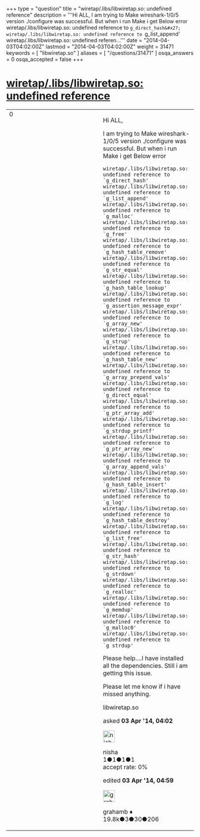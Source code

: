 +++
type = "question"
title = "wiretap/.libs/libwiretap.so: undefined reference"
description = '''Hi ALL, I am trying to Make wireshark-1/0/5 version ./configure was successful. But when i run Make i get Below error wiretap/.libs/libwiretap.so: undefined reference to `g_direct_hash&#x27; wiretap/.libs/libwiretap.so: undefined reference to `g_list_append&#x27; wiretap/.libs/libwiretap.so: undefined referen...'''
date = "2014-04-03T04:02:00Z"
lastmod = "2014-04-03T04:02:00Z"
weight = 31471
keywords = [ "libwiretap.so" ]
aliases = [ "/questions/31471" ]
osqa_answers = 0
osqa_accepted = false
+++

<div class="headNormal">

# [wiretap/.libs/libwiretap.so: undefined reference](/questions/31471/wiretaplibslibwiretapso-undefined-reference)

</div>

<div id="main-body">

<div id="askform">

<table id="question-table" style="width:100%;"><colgroup><col style="width: 50%" /><col style="width: 50%" /></colgroup><tbody><tr class="odd"><td style="width: 30px; vertical-align: top"><div class="vote-buttons"><span id="post-31471-upvote" class="ajax-command post-vote up" rel="nofollow" title="I like this post (click again to cancel)"> </span><div id="post-31471-score" class="post-score" title="current number of votes">0</div><span id="post-31471-downvote" class="ajax-command post-vote down" rel="nofollow" title="I dont like this post (click again to cancel)"> </span> <span id="favorite-mark" class="ajax-command favorite-mark" rel="nofollow" title="mark/unmark this question as favorite (click again to cancel)"> </span><div id="favorite-count" class="favorite-count"></div></div></td><td><div id="item-right"><div class="question-body"><p>Hi ALL,</p><p>I am trying to Make wireshark-1/0/5 version ./configure was successful. But when i run Make i get Below error</p><pre><code>wiretap/.libs/libwiretap.so: undefined reference to `g_direct_hash&#39;
wiretap/.libs/libwiretap.so: undefined reference to `g_list_append&#39;
wiretap/.libs/libwiretap.so: undefined reference to `g_malloc&#39;
wiretap/.libs/libwiretap.so: undefined reference to `g_free&#39;
wiretap/.libs/libwiretap.so: undefined reference to `g_hash_table_remove&#39;
wiretap/.libs/libwiretap.so: undefined reference to `g_str_equal&#39;
wiretap/.libs/libwiretap.so: undefined reference to `g_hash_table_lookup&#39;
wiretap/.libs/libwiretap.so: undefined reference to `g_assertion_message_expr&#39;
wiretap/.libs/libwiretap.so: undefined reference to `g_array_new&#39;
wiretap/.libs/libwiretap.so: undefined reference to `g_strup&#39;
wiretap/.libs/libwiretap.so: undefined reference to `g_hash_table_new&#39;
wiretap/.libs/libwiretap.so: undefined reference to `g_array_prepend_vals&#39;
wiretap/.libs/libwiretap.so: undefined reference to `g_direct_equal&#39;
wiretap/.libs/libwiretap.so: undefined reference to `g_ptr_array_add&#39;
wiretap/.libs/libwiretap.so: undefined reference to `g_strdup_printf&#39;
wiretap/.libs/libwiretap.so: undefined reference to `g_ptr_array_new&#39;
wiretap/.libs/libwiretap.so: undefined reference to `g_array_append_vals&#39;
wiretap/.libs/libwiretap.so: undefined reference to `g_hash_table_insert&#39;
wiretap/.libs/libwiretap.so: undefined reference to `g_log&#39;
wiretap/.libs/libwiretap.so: undefined reference to `g_hash_table_destroy&#39;
wiretap/.libs/libwiretap.so: undefined reference to `g_list_free&#39;
wiretap/.libs/libwiretap.so: undefined reference to `g_str_hash&#39;
wiretap/.libs/libwiretap.so: undefined reference to `g_strdown&#39;
wiretap/.libs/libwiretap.so: undefined reference to `g_realloc&#39;
wiretap/.libs/libwiretap.so: undefined reference to `g_memdup&#39;
wiretap/.libs/libwiretap.so: undefined reference to `g_malloc0&#39;
wiretap/.libs/libwiretap.so: undefined reference to `g_strdup&#39;</code></pre><p>Please help....I have installed all the dependencies. Still i am getting this issue.</p><p>Please let me know if i have missed anything.</p></div><div id="question-tags" class="tags-container tags"><span class="post-tag tag-link-libwiretap.so" rel="tag" title="see questions tagged &#39;libwiretap.so&#39;">libwiretap.so</span></div><div id="question-controls" class="post-controls"></div><div class="post-update-info-container"><div class="post-update-info post-update-info-user"><p>asked <strong>03 Apr '14, 04:02</strong></p><img src="https://secure.gravatar.com/avatar/aac0f612e12e99c0777b2473e290c534?s=32&amp;d=identicon&amp;r=g" class="gravatar" width="32" height="32" alt="nisha&#39;s gravatar image" /><p><span>nisha</span><br />
<span class="score" title="1 reputation points">1</span><span title="1 badges"><span class="badge1">●</span><span class="badgecount">1</span></span><span title="1 badges"><span class="silver">●</span><span class="badgecount">1</span></span><span title="1 badges"><span class="bronze">●</span><span class="badgecount">1</span></span><br />
<span class="accept_rate" title="Rate of the user&#39;s accepted answers">accept rate:</span> <span title="nisha has no accepted answers">0%</span></p></div><div class="post-update-info post-update-info-edited"><p><span> edited <strong>03 Apr '14, 04:59</strong> </span></p><img src="https://secure.gravatar.com/avatar/d2a7e24ca66604c749c7c88c1da8ff78?s=32&amp;d=identicon&amp;r=g" class="gravatar" width="32" height="32" alt="grahamb&#39;s gravatar image" /><p><span>grahamb ♦</span><br />
<span class="score" title="19834 reputation points"><span>19.8k</span></span><span title="3 badges"><span class="badge1">●</span><span class="badgecount">3</span></span><span title="30 badges"><span class="silver">●</span><span class="badgecount">30</span></span><span title="206 badges"><span class="bronze">●</span><span class="badgecount">206</span></span></p></div></div><div id="comments-container-31471" class="comments-container"></div><div id="comment-tools-31471" class="comment-tools"></div><div class="clear"></div><div id="comment-31471-form-container" class="comment-form-container"></div><div class="clear"></div></div></td></tr></tbody></table>

</div>

</div>

